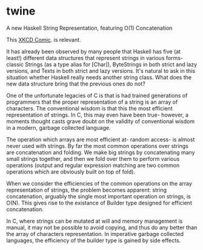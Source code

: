 # twine
A new Haskell String Representation, featuring O(1) Concatenation

This [XKCD Comic](https://xkcd.com/927/).  is relevant. 

It has already been observed by many people that Haskell has five (at
least!) different data structures that represent strings in various forms-
classic Strings (as a type alias for [Char]), ByteStrings in both strict and
lazy versions, and Texts in both strict and lazy versions.  It's natural to
ask in this situation whether Haskell really needs another string class.
What does the new data structure bring that the previous ones do not?

One of the unfortunate legacies of C is that is had trained generations of
programmers that the proper representation of a string is an array of
characters.  The conventional wisdom is that this the most efficient
representation of strings.  In C, this may even have been true- however, a
moments thought casts grave doubt on the validity of conventional wisdom in
a modern, garbage collected language.

The operation which arrays are most efficient at- random access- is almost
never used with strings.  By far the most common operations over strings are
concatenation and folding.  We make big strings by concatenating many small
strings together, and then we fold over them to perform various operations
(output and regular expression matching are two common operations which are
obviously built on top of fold).

When we consider the efficiencies of the common operations on the array
representation of strings, the problem becomes apparent: string
concatenation, arguably the single most important operation on strings, is
O(N).  This gives rise to the existance of Builder type designed for
efficient concatenation.

In C, where strings can be mutated at will and memory management is manual,
it may not be possible to avoid copying, and thus do any better than the
array of characters representation.  In imperative garbage collected
languages, the efficiency of the builder type is gained by side effects.

